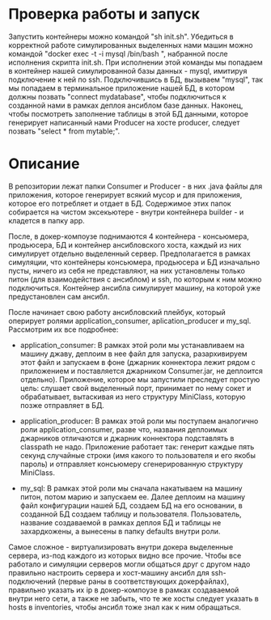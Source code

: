 # Проверка работы и запуск

Запустить контейнеры можно командой "sh init.sh". Убедиться в корректной работе симулированных выделенных нами машин можно командой "docker exec -t -i mysql /bin/bash
", набранной после исполнения скрипта init.sh. При исполнении этой команды мы попадаем в контейнер нашей симулированной базы данных - mysql, имитируя подключение к ней по ssh. Подключившись в БД, вызываем "mysql", так мы попадаем в терминальное приложение нашей БД, в котором должны позвать "connect mydatabase", чтобы подключиться к созданной нами в рамках деплоя ансиблом базе данных. Наконец, чтобы посмотреть заполнение таблицы в этой БД данными, которое генерирует написанный нами Producer на хосте producer, следует позвать "select * from mytable;".

# Описание

В репозитории лежат папки Consumer и Producer - в них .java файлы для приложения, которое генерирует всякий мусор и для приложения, которое его потребляет и отдает в БД. Содержимое этих папок собирается на чистом эксекьютере - внутри контейнера builder - и кладется в папку app.

После, в докер-компоузе поднимаются 4 контейнера - консьюмера, продьюсера, БД и контейнер ансибловского хоста, каждый из них симулирует отдельно выделенный сервер. Предполагается в рамках симуляции, что контейнеры консьюмера, продьюсера и БД изначально пусты, ничего из себя не представляют, на них установлены только питон (для взаимодействия с ансиблом) и ssh, по которым к ним можно подключиться. Контейнер ансибла симулирует машину, на которой уже предустановлен сам ансибл.

После начинает свою работу ансибловский плейбук, который оперирует ролями application_consumer, aplication_producer и my_sql. Рассмотрим их все подробнее:

- application_consumer: В рамках этой роли мы устанавливаем на машину джаву, деплоим в нее файл для запуска, разархивируем этот файл и запускаем в фоне (джарник коннектора лежит рядом с приложением и поставляется джарником Consumer.jar, не деплоится отдельно). Приложение, которое мы запустили преследует простую цель: слушает свой выделенный порт, принимает по нему сокет и обрабатывает, вытаскивая из него структуру MiniClass, которую позже отправляет в БД.

- application_producer: В рамках этой роли мы поступаем аналогично роли application_consumer, разве что, названия деплоимых джарников отличаются и джарник коннектора подставлять в classpath не надо. Приложение работает так: генерит каждые пять секунд случайные строки (имя какого то пользователя и его якобы пароль) и отправляет консьюмеру сгенерированную структуру MiniClass.

- my_sql: В рамках этой роли мы сначала накатываем на машину питон, потом марию и запускаем ее. Далее деплоим на машину файл конфигурации нашей БД, создаем БД на его основании, в созданной БД создаем таблицу и пользователя. Пользователь, название создаваемой в рамках деплоя БД и таблицы не захардкожены, а вынесены в папку defaults внутри роли.

Самое сложное - виртуализировать внутри докера выделенные сервера, из-под каждого из которых видно все прочие. Чтобы все работало и симуляции серверов могли общаться друг с другом надо правильно настроить сервера и хост-машину ансибл для ssh-подключений (первые раны в соответствующих докерфайлах), правильно указать их ip в докер-компоузе в рамках создаваемой внутри него сети, а также не забыть, что те же хосты следует указать в hosts в inventories, чтобы ансибл тоже знал как к ним обращаться.